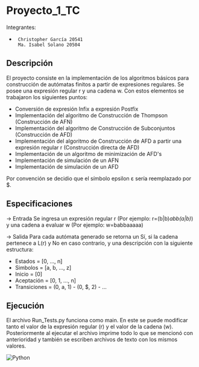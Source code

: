 # Proyecto_1_TC
Integrantes: 
-      Christopher García 20541
       Ma. Isabel Solano 20504
## Descripción
El proyecto consiste en la implementación de los algoritmos básicos para construcción de autómatas finitos a partir de expresiones regulares. Se posee una expresión regular r y una cadena w. Con estos elementos se trabajaron los siguientes puntos:

- Conversión de expresión Infix a expresión Postfix
- Implementación del algoritmo de Construcción de Thompson (Construcción de AFN)
- Implementación del algoritmo de Construcción de Subconjuntos (Construcción de AFD)
- Implementación del algoritmo de Construcción de AFD a partir una expresión regular r (Construcción directa de AFD)
- Implementación de un algoritmo de minimización de AFD's
- Implementación de simulación de un AFN
- Implementación de simulación de un AFD

Por convención se decidio que el símbolo epsilon ε sería reemplazado por $.

## Especificaciones
-> Entrada
  Se ingresa un expresión regular r (Por ejemplo: r=(b|b)*abb(a|b)*) y una cadena a evaluar w (Por ejemplo: w=babbaaaaa)
  
-> Salida
  Para cada autómata generado se retorna un Sí, si la cadena pertenece a L(r) y No en caso contrario, y una descripción con la siguiente estructura:

- Estados = [0, ..., n]
- Simbolos = [a, b, ..., z]
- Inicio = [0]
- Aceptación = [0, 1, ..., n]
- Transiciones = (0, a, 1) - (0, $, 2) - ...

## Ejecución
El archivo Run_Tests.py funciona como main. En este se puede modificar tanto el valor de la expresión regular (r) y el valor de la cadena (w). Posteriormente al ejecutar el archivo imprime todo lo que se mencionó con anterioridad y también se escriben archivos de texto con los mismos valores.

![Python](http://ForTheBadge.com/images/badges/made-with-python.svg)
